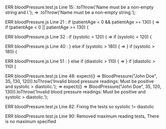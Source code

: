 ERR bloodPressure.test.js Line 15:  .toThrow('Name must be a non-empty string and l.');          => .toThrow('Name must be a non-empty string.');

ERR bloodPressure.js Line 21 : if (patientAge < 0 && patientAge >= 130) {       =>      if (patientAge < 0 || patientAge >= 130) {

ERR bloodPressure.js Line 32 : if (systolic > 120) {        =>          if (systolic < 120) {
    
ERR bloodPressure.js Line 40 : } else if (systolic > 180) {        =>          } if (systolic > 180) {

ERR bloodPressure.js Line 51 : } else if (diastolic > 110) {        =>          } if (diastolic > 110) {

ERR bloodPressure.test.js Line 48:  expect(() => BloodPressure("John Doe", 35, 130, 120)).toThrow('Invalid blood pressure readings: Must be positive and systolic > diastolic.');       =>      expect(() => BloodPressure("John Doe", 35, 120, 130)).toThrow('Invalid blood pressure readings: Must be positive and systolic > diastolic.');

ERR bloodPressure.test.js Line 82: Fixing the tests so systolic != diastolic

ERR bloodPressure.test.js Line 90: Removed maximum reading tests, There is no maximum specified